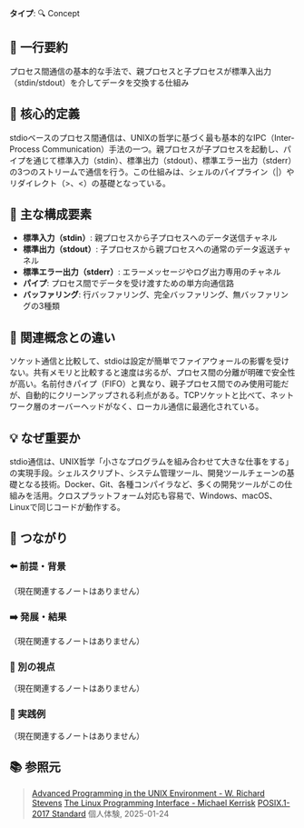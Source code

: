 **タイプ**: 🔍 Concept

## 📝 一行要約
プロセス間通信の基本的な手法で、親プロセスと子プロセスが標準入出力（stdin/stdout）を介してデータを交換する仕組み

## 🎯 核心的定義
stdioベースのプロセス間通信は、UNIXの哲学に基づく最も基本的なIPC（Inter-Process Communication）手法の一つ。親プロセスが子プロセスを起動し、パイプを通じて標準入力（stdin）、標準出力（stdout）、標準エラー出力（stderr）の3つのストリームで通信を行う。この仕組みは、シェルのパイプライン（|）やリダイレクト（>、<）の基礎となっている。

## 🌟 主な構成要素
- **標準入力（stdin）**: 親プロセスから子プロセスへのデータ送信チャネル
- **標準出力（stdout）**: 子プロセスから親プロセスへの通常のデータ返送チャネル
- **標準エラー出力（stderr）**: エラーメッセージやログ出力専用のチャネル
- **パイプ**: プロセス間でデータを受け渡すための単方向通信路
- **バッファリング**: 行バッファリング、完全バッファリング、無バッファリングの3種類

## 🔄 関連概念との違い
ソケット通信と比較して、stdioは設定が簡単でファイアウォールの影響を受けない。共有メモリと比較すると速度は劣るが、プロセス間の分離が明確で安全性が高い。名前付きパイプ（FIFO）と異なり、親子プロセス間でのみ使用可能だが、自動的にクリーンアップされる利点がある。TCPソケットと比べて、ネットワーク層のオーバーヘッドがなく、ローカル通信に最適化されている。

## 💡 なぜ重要か
stdio通信は、UNIX哲学「小さなプログラムを組み合わせて大きな仕事をする」の実現手段。シェルスクリプト、システム管理ツール、開発ツールチェーンの基礎となる技術。Docker、Git、各種コンパイラなど、多くの開発ツールがこの仕組みを活用。クロスプラットフォーム対応も容易で、Windows、macOS、Linuxで同じコードが動作する。

## 🔗 つながり
### ⬅️ 前提・背景
（現在関連するノートはありません）

### ➡️ 発展・結果
（現在関連するノートはありません）

### 🔀 別の視点
（現在関連するノートはありません）

### 🎯 実践例
（現在関連するノートはありません）

## 📚 参照元
> [Advanced Programming in the UNIX Environment - W. Richard Stevens](https://www.amazon.co.jp/dp/0321637739)
> [The Linux Programming Interface - Michael Kerrisk](https://man7.org/tlpi/)
> [POSIX.1-2017 Standard](https://pubs.opengroup.org/onlinepubs/9699919799/)
> 個人体験, 2025-01-24